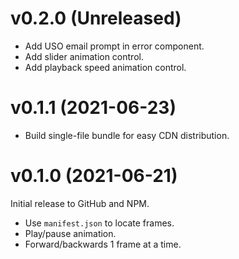 # v0.2.0 (Unreleased)

* Add USO email prompt in error component.
* Add slider animation control.
* Add playback speed animation control.


# v0.1.1 (2021-06-23)

* Build single-file bundle for easy CDN distribution.


# v0.1.0 (2021-06-21)

Initial release to GitHub and NPM.

* Use `manifest.json` to locate frames.
* Play/pause animation.
* Forward/backwards 1 frame at a time.
